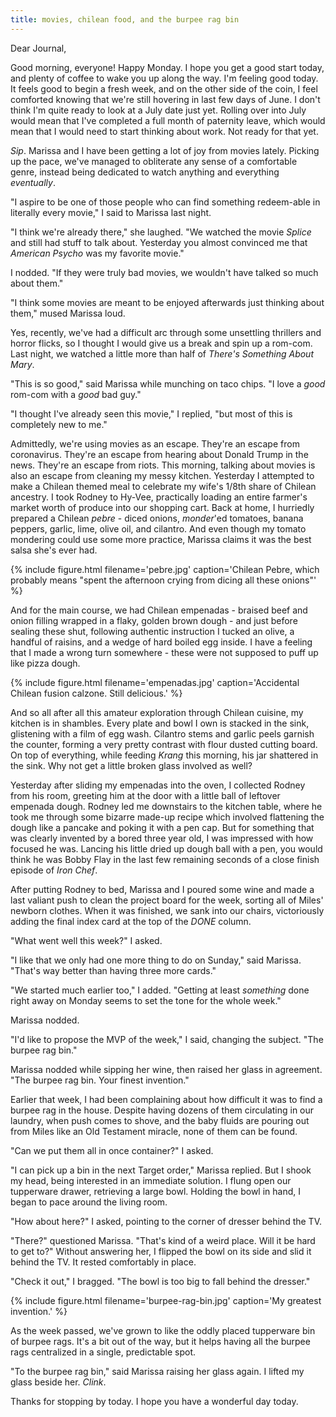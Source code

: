```yaml
---
title: movies, chilean food, and the burpee rag bin
---
```


Dear Journal,

Good morning, everyone!  Happy Monday.  I hope you get a good start
today, and plenty of coffee to wake you up along the way.  I'm feeling
good today.  It feels good to begin a fresh week, and on the other
side of the coin, I feel comforted knowing that we're still hovering
in last few days of June.  I don't think I'm quite ready to look at a
July date just yet.  Rolling over into July would mean that I've
completed a full month of paternity leave, which would mean that I
would need to start thinking about work.  Not ready for that yet.

_Sip_.  Marissa and I have been getting a lot of joy from movies
lately.  Picking up the pace, we've managed to obliterate any sense of
a comfortable genre, instead being dedicated to watch anything and
everything _eventually_.

"I aspire to be one of those people who can find something redeem-able
in literally every movie," I said to Marissa last night.

"I think we're already there," she laughed.  "We watched the movie
_Splice_ and still had stuff to talk about.  Yesterday you almost
convinced me that _American Psycho_ was my favorite movie."

I nodded.  "If they were truly bad movies, we wouldn't have talked so
much about them."

"I think some movies are meant to be enjoyed afterwards just thinking
about them," mused Marissa loud.

Yes, recently, we've had a difficult arc through some unsettling
thrillers and horror flicks, so I thought I would give us a break and
spin up a rom-com.  Last night, we watched a little more than half of
_There's Something About Mary_.

"This is so good," said Marissa while munching on taco chips.  "I love
a _good_ rom-com with a _good_ bad guy."

"I thought I've already seen this movie," I replied, "but most of this
is completely new to me."

Admittedly, we're using movies as an escape.  They're an escape from
coronavirus.  They're an escape from hearing about Donald Trump in the
news.  They're an escape from riots.  This morning, talking about
movies is also an escape from cleaning my messy kitchen.  Yesterday I
attempted to make a Chilean themed meal to celebrate my wife's 1/8th
share of Chilean ancestry.  I took Rodney to Hy-Vee, practically
loading an entire farmer's market worth of produce into our shopping
cart.  Back at home, I hurriedly prepared a Chilean _pebre_ - diced
onions, _monder_'ed tomatoes, banana peppers, garlic, lime, olive oil,
and cilantro.  And even though my tomato mondering could use some more
practice, Marissa claims it was the best salsa she's ever had.

{% include figure.html
filename='pebre.jpg'
caption='Chilean Pebre, which probably means "spent the afternoon
crying from dicing all these onions"' %}

And for the main course, we had Chilean empenadas - braised beef and
onion filling wrapped in a flaky, golden brown dough - and just before
sealing these shut, following authentic instruction I tucked an olive,
a handful of raisins, and a wedge of hard boiled egg inside.  I have a
feeling that I made a wrong turn somewhere - these were not supposed
to puff up like pizza dough.

{% include figure.html
filename='empenadas.jpg'
caption='Accidental Chilean fusion calzone.  Still delicious.' %}

And so all after all this amateur exploration through Chilean cuisine,
my kitchen is in shambles.  Every plate and bowl I own is stacked in
the sink, glistening with a film of egg wash.  Cilantro stems and
garlic peels garnish the counter, forming a very pretty contrast with
flour dusted cutting board.  On top of everything, while feeding
_Krang_ this morning, his jar shattered in the sink.  Why not get a
little broken glass involved as well?

Yesterday after sliding my empenadas into the oven, I collected Rodney
from his room, greeting him at the door with a little ball of leftover
empenada dough.  Rodney led me downstairs to the kitchen table, where
he took me through some bizarre made-up recipe which involved
flattening the dough like a pancake and poking it with a pen cap.  But
for something that was clearly invented by a bored three year old, I
was impressed with how focused he was.  Lancing his little dried up
dough ball with a pen, you would think he was Bobby Flay in the last
few remaining seconds of a close finish episode of _Iron Chef_.

After putting Rodney to bed, Marissa and I poured some wine and made a
last valiant push to clean the project board for the week, sorting all
of Miles' newborn clothes.  When it was finished, we sank into our
chairs, victoriously adding the final index card at the top of the
_DONE_ column.

"What went well this week?" I asked.

"I like that we only had one more thing to do on Sunday," said
Marissa.  "That's way better than having three more cards."

"We started much earlier too," I added.  "Getting at least _something_
done right away on Monday seems to set the tone for the whole week."

Marissa nodded.

"I'd like to propose the MVP of the week," I said, changing the
subject.  "The burpee rag bin."

Marissa nodded while sipping her wine, then raised her glass in
agreement.  "The burpee rag bin.  Your finest invention."

Earlier that week, I had been complaining about how difficult it was
to find a burpee rag in the house.  Despite having dozens of them
circulating in our laundry, when push comes to shove, and the baby
fluids are pouring out from Miles like an Old Testament miracle, none
of them can be found.

"Can we put them all in once container?" I asked.

"I can pick up a bin in the next Target order," Marissa replied.  But
I shook my head, being interested in an immediate solution.  I flung
open our tupperware drawer, retrieving a large bowl.  Holding the bowl
in hand, I began to pace around the living room.

"How about here?" I asked, pointing to the corner of dresser behind
the TV.

"There?" questioned Marissa.  "That's kind of a weird place.  Will it
be hard to get to?"  Without answering her, I flipped the bowl on its
side and slid it behind the TV.  It rested comfortably in place.

"Check it out," I bragged.  "The bowl is too big to fall behind the
dresser."

{% include figure.html
filename='burpee-rag-bin.jpg'
caption='My greatest invention.' %}

As the week passed, we've grown to like the oddly placed tupperware
bin of burpee rags.  It's a bit out of the way, but it helps having
all the burpee rags centralized in a single, predictable spot.

"To the burpee rag bin," said Marissa raising her glass again.  I
lifted my glass beside her.  _Clink_.

Thanks for stopping by today.  I hope you have a wonderful day today.
